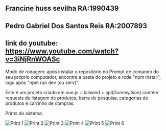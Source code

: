 ## Francine huss sevilha RA:1990439 
## Pedro Gabriel Dos Santos Reis RA:2007893
## link do youtube: https://www.youtube.com/watch?v=3iNjRnWOASc

Modo de rodagem: após instalar o repositório no Prompt de comando do seu próprio computador, encontre a pasta do projeto e rode "npm install", logo após "npm run dev (ou serv)".

Este é um projeto criado em vue.js + tailwind + api(DummyJson)
contém requests de listagem de produtos, barra de pesquisa, categorias de produtos e carrinho de compras.

 Prints do sistema:

![Print 1](imagens/capturar.png)
![Print 2](imagens/capturar1.png)
![Print 3](imagens/capturar2.png)
![Print 4](imagens/capturar3.png)
![Print 5](imagens/capturar4.png)
![Print 6](imagens/capturar5.png)
